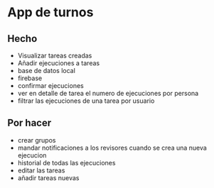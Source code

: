 # App de turnos

## Hecho

- Visualizar tareas creadas
- Añadir ejecuciones a tareas
- base de datos local
- firebase
- confirmar ejecuciones
- ver en detalle de tarea el numero de ejecuciones por persona
- filtrar las ejecuciones de una tarea por usuario

## Por hacer
- crear grupos
- mandar notificaciones a los revisores cuando se crea una nueva ejecucion
- historial de todas las ejecuciones
- editar las tareas
- añadir tareas nuevas
